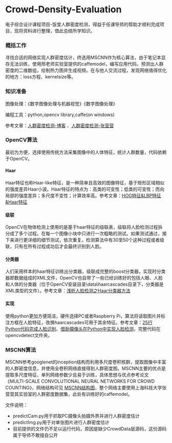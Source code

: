 # Crowd-Density-Evaluation
电子综合设计课程项目-饭堂人群密度检测，得益于任课导师的帮助才顺利完成项目，现将资料进行整理，借此总结所学知识。

### 概括工作
寻找合适的网络实现人群密度估计，终选用MSCNN作为核心算法，由于笔记本显存无法训练，使用邢老师实验室提供的caffemodel，编写应用代码，预测出人群密度的二维数组，绘制热力图并生成视频。在与他人交流过程，发现网络值得优化的地方：loss方程、kernelsize等。

### 知识准备
图像处理：《数字图像处理与机器视觉》《数字图像处理》

编程工具：python,opencv library,caffe(on windows)

参考文章：[人群密度检测-博客](http://blog.csdn.net/qq_14845119/article/category/6835127 "人群密度检测-博客")
、[人群密度检测-张营营](http://chuansong.me/n/443237851736 "人群密度检测-张营营")

### OpenCV算法
最初为方便，选择使用传统方法采集图像中的人体特征，统计人群数量，代码依赖于OpenCV。
#### Haar
Haar特征也称Haar-like特征，是一种简单且高效的图像特征，基于矩形区域相似的强度差异Haar小波。Haar特征的特点为：高类的可变性；低类的可变性；而向局部的强度差异；多尺度不变性；计算效率高。参考文章：[HOG特征&LBP特征&Haar特征](http://dataunion.org/20584.html)

#### 级联
OpenCV在物体检测上使用的是基于haar特征的级联表，级联将人脸检测过程拆分成了多个过程。在每一个图像小块中只进行一次粗略的测试。如果测试通过，接下来进行更详细的细节测试，依次重复。检测算法中有30至50个这种过程或者级联，只有在所有过程成功后才会最终识别到人脸。

#### 分类器
人们采用样本的haar特征训练出分类器，级联成完整的boost分类器，实现时分类器即数据组成的XML文件，OpenCV也自带了一些已经训练好的包括人眼、人脸和人体的分类器（位于OpenCV安装目录\data\haarcascades目录下，分类器是XML类型的文件）。参考文章：[浅析人脸检测之Haar分类器方法](http://www.cnblogs.com/ello/archive/2012/04/28/2475419.html)

#### 实现
使用python更加方便简洁，硬件选择PC或者Raspberry Pi，算法将读取图片并标注方框在人脸特征，改换haarcascades可用于其余特征。参考文章：[25行Python代码完成人脸识别](https://python.freelycode.com/contribution/detail/36)、[借助摄像头在Python中实现人脸检测](https://python.freelycode.com/contribution/detail/37)，完整代码在opencvdetect文件夹。

### MSCNN算法
MSCNN参考googlenet的inception结构而利用多尺度卷积核群，提取图像中丰富的人群密度信息，并使用全卷积网络直接得到人群密度图。MSCNN主要的优点是提取多尺度特征、单列网络参数少且易于训练，具体思想与优点参考论文《MULTI-SCALE CONVOLUTIONAL NEURAL NETWORKS FOR CROWD COUNTING》，网络结构可见 [MSCNN结构图](http://ethereon.github.io/netscope/#/gist/f7cd1ebe4319fc80dc8cc27827e097f4)，整个网络主要使用上海科技大学张营营其实验室的人群密度数据集，此处有训练好的caffemodel。

文件说明：
- predictCam.py用于抓取PC摄像头拍摄外界并进行人群密度估计
- predictImg.py用于对单张图片进行人群密度估计
- 目前提供的文件仍不足以运行代码，原因是缺少CrowdData层源码，这份源码属于导师不敢擅自公开

